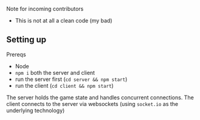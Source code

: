 Note for incoming contributors

- This is not at all a clean code (my bad)

## Setting up

Prereqs
- Node
- `npm i` both the server and client
- run the server first (`cd server && npm start`)
- run the client (`cd client && npm start`)

The server holds the game state and handles concurrent connections. The client connects to the server via websockets (using `socket.io` as the underlying technology)

